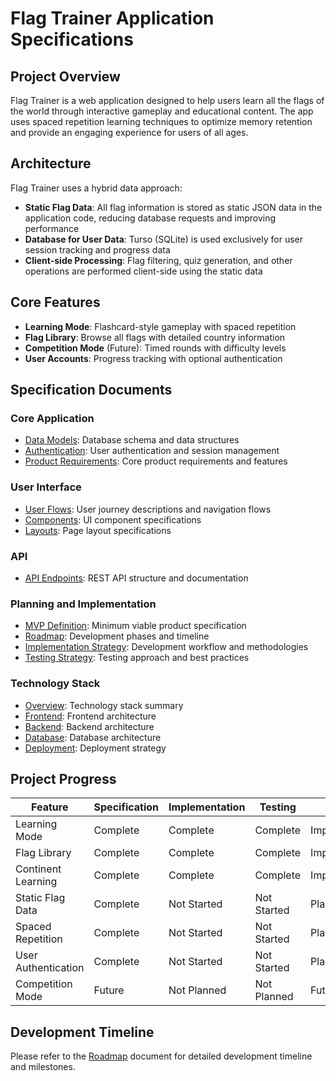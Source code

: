 # Flag Trainer Application Specifications

## Project Overview

Flag Trainer is a web application designed to help users learn all the flags of the world through interactive gameplay and educational content. The app uses spaced repetition learning techniques to optimize memory retention and provide an engaging experience for users of all ages.

## Architecture

Flag Trainer uses a hybrid data approach:

- **Static Flag Data**: All flag information is stored as static JSON data in the application code, reducing database requests and improving performance
- **Database for User Data**: Turso (SQLite) is used exclusively for user session tracking and progress data
- **Client-side Processing**: Flag filtering, quiz generation, and other operations are performed client-side using the static data

## Core Features

- **Learning Mode**: Flashcard-style gameplay with spaced repetition
- **Flag Library**: Browse all flags with detailed country information
- **Competition Mode** (Future): Timed rounds with difficulty levels
- **User Accounts**: Progress tracking with optional authentication

## Specification Documents

### Core Application

- [Data Models](core/data-models.md): Database schema and data structures
- [Authentication](core/auth.md): User authentication and session management
- [Product Requirements](../product-requirements.md): Core product requirements and features

### User Interface

- [User Flows](ui/user-flows.md): User journey descriptions and navigation flows
- [Components](ui/components.md): UI component specifications
- [Layouts](ui/layouts.md): Page layout specifications

### API

- [API Endpoints](api/api-endpoints.md): REST API structure and documentation

### Planning and Implementation

- [MVP Definition](../plan/mvp.md): Minimum viable product specification
- [Roadmap](../plan/roadmap.md): Development phases and timeline
- [Implementation Strategy](../plan/implementation-strategy.md): Development workflow and methodologies
- [Testing Strategy](../plan/testing-strategy.md): Testing approach and best practices

### Technology Stack

- [Overview](../techstack/overview.md): Technology stack summary
- [Frontend](../techstack/frontend.md): Frontend architecture
- [Backend](../techstack/backend.md): Backend architecture
- [Database](../techstack/database.md): Database architecture
- [Deployment](../techstack/deployment.md): Deployment strategy

## Project Progress

| Feature             | Specification | Implementation | Testing     | Status      |
| ------------------- | ------------- | -------------- | ----------- | ----------- |
| Learning Mode       | Complete      | Complete       | Complete    | Implemented |
| Flag Library        | Complete      | Complete       | Complete    | Implemented |
| Continent Learning  | Complete      | Complete       | Complete    | Implemented |
| Static Flag Data    | Complete      | Not Started    | Not Started | Planning    |
| Spaced Repetition   | Complete      | Not Started    | Not Started | Planning    |
| User Authentication | Complete      | Not Started    | Not Started | Planning    |
| Competition Mode    | Future        | Not Planned    | Not Planned | Future      |

## Development Timeline

Please refer to the [Roadmap](../plan/roadmap.md) document for detailed development timeline and milestones.
